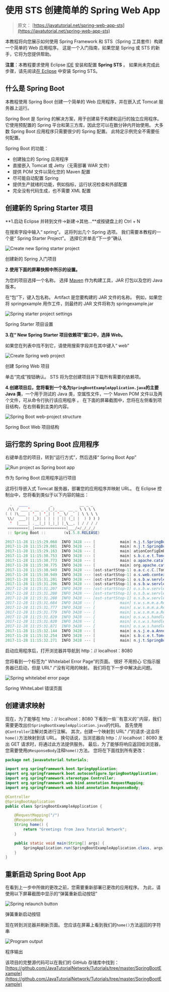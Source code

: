 # 使用 STS 创建简单的 Spring Web App

> 原文： [https://javatutorial.net/spring-web-app-sts](https://javatutorial.net/spring-web-app-sts)

本教程将向您展示如何使用 Spring Framework 和 STS（Spring 工具套件）构建一个简单的 Web 应用程序。 这是一个入门指南，如果您是 Spring 或 STS 的新手，它将为您提供帮助。

**注意**：本教程要求使用 Eclipse [IDE](https://javatutorial.net/choose-your-java-ide-eclipse-netbeans-and-intellij-idea) 安装和配置 **Spring STS** 。 如果尚未完成此步骤，请先阅读[在 Eclipse](https://javatutorial.net/install-spring-sts-in-eclipse) 中安装 Spring STS。

## 什么是 Spring Boot

本教程使用 Spring Boot 创建一个简单的 Web 应用程序，并在嵌入式 Tomcat 服务器上运行。

Spring Boot 是 Spring 的解决方案，用于创建易于构建和运行的独立应用程序。 它使用预配置的 Spring 平台和第三方库，因此您可以在数分钟内开始使用。 大多数 Spring Boot 应用程序只需要很少的 Spring 配置。 此特定示例完全不需要任何配置。

Spring Boot 的功能：

*   创建独立的 Spring 应用程序
*   直接嵌入 Tomcat 或 Jetty（无需部署 WAR 文件）
*   提供 POM 文件以简化您的 Maven 配置
*   尽可能自动配置 Spring
*   提供生产就绪的功能，例如指标，运行状况检查和外部配置
*   完全没有代码生成，也不需要 XML 配置

## 创建新的 Spring Starter 项目

**1.启动 Eclipse 并转到文件-&gt;新建-&gt;其他…**或按键盘上的 Ctrl + N

在搜索字段中输入“ spring”。 这将列出几个 Spring 选项。 我们需要本教程的一个是“ Spring Starter Project”。 选择它并单击“下一步”确认

![Create new Spring starter project](img/30b5d6eeb7c1968edbbeb5c81f34ccfa.jpg)

创建新的 Spring 入门项目

**2.使用下面的屏幕快照中所示的设置。**

为您的项目选择一个名称。 选择 [Maven](https://javatutorial.net/how-to-install-maven-on-windows-linux-and-mac) 作为构建工具，JAR 打包以及您的 Java 版本。

在“包”下，键入包名称。 Artifact 是您要构建的 JAR 文件的名称。 例如，如果您将 springexample 用作工件，则最终的 JAR 文件将称为 springexample.jar

![Spring starter project settings](img/22f7a431a15bdda9ae48d8164c2f30f7.jpg)

Spring Starter 项目设置

**3.在“ New Spring Starter 项目依赖项”窗口中，选择 Web。**

如果您在列表中找不到它，请使用搜索字段并在其中键入“ web”

![Create Spring web project](img/2ad6d83430bf8a1c8ec1917f33a4eb39.jpg)

创建 Spring Web 项目

单击“完成”按钮确认。 STS 将为您创建项目并下载所有需要的依赖项。

**4.创建项目后，您将看到一个名为`SpringBootExampleApplication.java`的主要 Java 类**，一个用于测试的 Java 类，空属性文件，一个 Maven POM 文件以及两个文件，可从命令行执行该应用程序 。 在下面的屏幕截图中，您将在左侧看到项目结构，在右侧看到主类的内容。

![Spring Boot web-project structure](img/05e2d823ec7ae9d04649f1fcf20283cb.jpg)

Spring Boot Web 项目结构

## 运行您的 Spring Boot 应用程序

右键单击您的项目，转到“运行方式”，然后选择“ Spring Boot App”

![Run project as Spring boot app](img/7f1845a8314b299ffe32a0b615162291.jpg)

作为 Spring Boot 应用程序运行项目

这将引导嵌入式 Tomcat 服务器，部署您的应用程序并映射 URL。 在 Eclipse 控制台中，您将看到类似于以下内容的输出：

```java
  .   ____          _            __ _ _
 /\\ / ___'_ __ _ _(_)_ __  __ _ \ \ \ \
( ( )\___ | '_ | '_| | '_ \/ _` | \ \ \ \
 \\/  ___)| |_)| | | | | || (_| |  ) ) ) )
  '  |____| .__|_| |_|_| |_\__, | / / / /
 =========|_|==============|___/=/_/_/_/
 :: Spring Boot ::        (v1.5.8.RELEASE)

2017-11-28 11:15:29.068  INFO 3428 --- [           main] n.j.t.SpringBootExampleApplication       : Starting SpringBootExampleApplication on Filips-MacBook-Air.local with PID 3428 (/Users/filip/Development/GitHub/JavaTutorialNet/SpringBootExample/target/classes started by filip in /Users/filip/Development/GitHub/JavaTutorialNet/SpringBootExample)
2017-11-28 11:15:29.081  INFO 3428 --- [           main] n.j.t.SpringBootExampleApplication       : No active profile set, falling back to default profiles: default
2017-11-28 11:15:29.163  INFO 3428 --- [           main] ationConfigEmbeddedWebApplicationContext : Refreshing org.springframework.boot.context.embedded.AnnotationConfigEmbeddedWebApplicationContext@4461c7e3: startup date [Tue Nov 28 11:15:29 EET 2017]; root of context hierarchy
2017-11-28 11:15:30.753  INFO 3428 --- [           main] s.b.c.e.t.TomcatEmbeddedServletContainer : Tomcat initialized with port(s): 8080 (http)
2017-11-28 11:15:30.773  INFO 3428 --- [           main] o.apache.catalina.core.StandardService   : Starting service [Tomcat]
2017-11-28 11:15:30.775  INFO 3428 --- [           main] org.apache.catalina.core.StandardEngine  : Starting Servlet Engine: Apache Tomcat/8.5.23
2017-11-28 11:15:30.949  INFO 3428 --- [ost-startStop-1] o.a.c.c.C.[Tomcat].[localhost].[/]       : Initializing Spring embedded WebApplicationContext
2017-11-28 11:15:30.949  INFO 3428 --- [ost-startStop-1] o.s.web.context.ContextLoader            : Root WebApplicationContext: initialization completed in 1791 ms
2017-11-28 11:15:31.201  INFO 3428 --- [ost-startStop-1] o.s.b.w.servlet.ServletRegistrationBean  : Mapping servlet: 'dispatcherServlet' to [/]
2017-11-28 11:15:31.206  INFO 3428 --- [ost-startStop-1] o.s.b.w.servlet.FilterRegistrationBean   : Mapping filter: 'characterEncodingFilter' to: [/*]
2017-11-28 11:15:31.207  INFO 3428 --- [ost-startStop-1] o.s.b.w.servlet.FilterRegistrationBean   : Mapping filter: 'hiddenHttpMethodFilter' to: [/*]
2017-11-28 11:15:31.208  INFO 3428 --- [ost-startStop-1] o.s.b.w.servlet.FilterRegistrationBean   : Mapping filter: 'httpPutFormContentFilter' to: [/*]
2017-11-28 11:15:31.208  INFO 3428 --- [ost-startStop-1] o.s.b.w.servlet.FilterRegistrationBean   : Mapping filter: 'requestContextFilter' to: [/*]
2017-11-28 11:15:31.684  INFO 3428 --- [           main] s.w.s.m.m.a.RequestMappingHandlerAdapter : Looking for @ControllerAdvice: org.springframework.boot.context.embedded.AnnotationConfigEmbeddedWebApplicationContext@4461c7e3: startup date [Tue Nov 28 11:15:29 EET 2017]; root of context hierarchy
2017-11-28 11:15:31.777  INFO 3428 --- [           main] s.w.s.m.m.a.RequestMappingHandlerMapping : Mapped "{[/error]}" onto public org.springframework.http.ResponseEntity<java.util.Map<java.lang.String, java.lang.Object>> org.springframework.boot.autoconfigure.web.BasicErrorController.error(javax.servlet.http.HttpServletRequest)
2017-11-28 11:15:31.779  INFO 3428 --- [           main] s.w.s.m.m.a.RequestMappingHandlerMapping : Mapped "{[/error],produces=[text/html]}" onto public org.springframework.web.servlet.ModelAndView org.springframework.boot.autoconfigure.web.BasicErrorController.errorHtml(javax.servlet.http.HttpServletRequest,javax.servlet.http.HttpServletResponse)
2017-11-28 11:15:31.820  INFO 3428 --- [           main] o.s.w.s.handler.SimpleUrlHandlerMapping  : Mapped URL path [/webjars/**] onto handler of type [class org.springframework.web.servlet.resource.ResourceHttpRequestHandler]
2017-11-28 11:15:31.820  INFO 3428 --- [           main] o.s.w.s.handler.SimpleUrlHandlerMapping  : Mapped URL path [/**] onto handler of type [class org.springframework.web.servlet.resource.ResourceHttpRequestHandler]
2017-11-28 11:15:31.871  INFO 3428 --- [           main] o.s.w.s.handler.SimpleUrlHandlerMapping  : Mapped URL path [/**/favicon.ico] onto handler of type [class org.springframework.web.servlet.resource.ResourceHttpRequestHandler]
2017-11-28 11:15:32.144  INFO 3428 --- [           main] o.s.j.e.a.AnnotationMBeanExporter        : Registering beans for JMX exposure on startup
2017-11-28 11:15:32.254  INFO 3428 --- [           main] s.b.c.e.t.TomcatEmbeddedServletContainer : Tomcat started on port(s): 8080 (http)
2017-11-28 11:15:32.271  INFO 3428 --- [           main] n.j.t.SpringBootExampleApplication       : Started SpringBootExampleApplication in 13.607 seconds (JVM running for 19.742)

```

启动应用程序后，打开浏览器并导航到 http：// localhost：8080

您将看到一个标签为“ Whitelabel Error Page”的页面。 很好 不用担心 它指示服务器已启动，但是 URL“ /”没有可用的映射。 我们将在下一步中解决此问题。

![Spring whitelabel error page](img/ddf32ce89a921feff9ebc5f4efc7feeb.jpg)

Spring WhiteLabel 错误页面

## 创建请求映射

现在，为了能够在 http：// localhost：8080 下看到一些``有意义的''内容，我们需要更改出价`SpringBootExampleApplication.java`的代码。 首先使用`@Controller`注解对类进行注解。 其次，创建一个映射到 URL“ /”的请求-这会将`home()`方法映射到该 URL。 换句话说，当浏览器向 http：// localhost：8080 发出 GET 请求时，将通过此方法提供服务。 最后，为了能够将响应返回给浏览器，您需要使用`@ResponseBody`注释`home()`方法。 您将在下面找到所有更改：

```java
package net.javavatutorial.tutorials;

import org.springframework.boot.SpringApplication;
import org.springframework.boot.autoconfigure.SpringBootApplication;
import org.springframework.stereotype.Controller;
import org.springframework.web.bind.annotation.RequestMapping;
import org.springframework.web.bind.annotation.ResponseBody;

@Controller
@SpringBootApplication
public class SpringBootExampleApplication {

	@RequestMapping("/")
	@ResponseBody
	String home() {
		return "Greetings from Java Tutorial Network";
	}

	public static void main(String[] args) {
		SpringApplication.run(SpringBootExampleApplication.class, args);
	}
}

```

## 重新启动 Spring Boot App

在看到上一步中所做的更改之前，您需要重新部署已更改的应用程序。 为此，请使用以下屏幕截图中显示的“弹簧重新启动按钮”

![Spring relaunch button](img/c0112a22a41891d4b0b8dd8063b3b4c4.jpg)

弹簧重新启动按钮

现在转到浏览器并刷新页面。 您应该在屏幕上看到我们的`home()`方法返回的字符串

![Program output](img/89bc4620fed0d4f4a23dcc816bf9a356.jpg)

程序输出

该项目的完整源代码可以在我们的 GitHub 存储库中找到： [https://github.com/JavaTutorialNetwork/Tutorials/tree/master/SpringBootExample](https://github.com/JavaTutorialNetwork/Tutorials/tree/master/SpringBootExample)